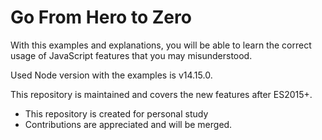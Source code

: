 
# Go From Hero to Zero

With this examples and explanations, you will be able to learn the correct usage of JavaScript features that you may misunderstood.

Used Node version with the examples is v14.15.0.

This repository is maintained and covers the new features after ES2015+.

- This repository is created for personal study
- Contributions are appreciated and will be merged.
